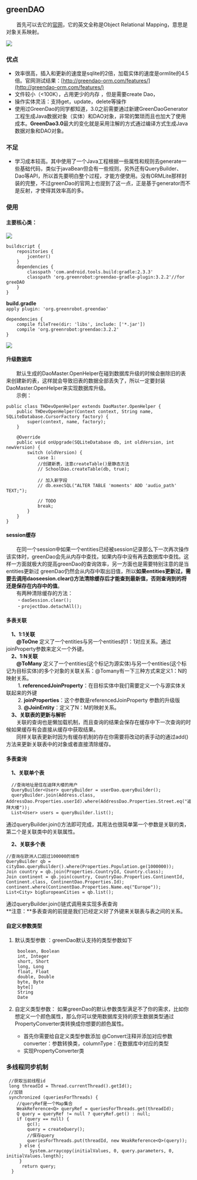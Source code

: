## greenDAO 
&emsp;&emsp;首先可以去它的[官网](http://greenrobot.org/greendao/)，它的英文全称是Object Relational Mapping，意思是对象关系映射。 
 
![](img/greenDAO-orm.png)

### 优点
- 效率很高，插入和更新的速度是sqlite的2倍，加载实体的速度是ormlite的4.5倍。官网测试结果：[http://greendao-orm.com/features/](http://greendao-orm.com/features/)
- 文件较小（<100K），占用更少的内存 ，但是需要create Dao，
- 操作实体灵活：支持get，update，delete等操作
- 使用过GreenDao的同学都知道，3.0之前需要通过新建GreenDaoGenerator工程生成Java数据对象（实体）和DAO对象，非常的繁琐而且也加大了使用成本。**GreenDao3.0**最大的变化就是采用注解的方式通过编译方式生成Java数据对象和DAO对象。

### 不足
- 学习成本较高。其中使用了一个Java工程根据一些属性和规则去generate一些基础代码，类似于javaBean但会有一些规则，另外还有QueryBuilder、Dao等API，所以首先要明白整个过程，才能方便使用。没有ORMLite那样封装的完整，不过greenDao的官网上也提到了这一点，正是基于generator而不是反射，才使得其效率高的多。 
 
### 使用

#### 主要核心类：  

![](img/img1.png)

    buildscript {
		repositories {
        	jcenter()
    	}
    	dependencies {
        	classpath 'com.android.tools.build:gradle:2.3.3'
        	classpath 'org.greenrobot:greendao-gradle-plugin:3.2.2'//for greeDAO
    	}
	}

**build.gradle**  
`apply plugin: 'org.greenrobot.greendao'`  

	dependencies {
    	compile fileTree(dir: 'libs', include: ['*.jar'])
    	compile 'org.greenrobot:greendao:3.2.2'
	}

![](img/img2.png)  

#### 升级数据库  
&emsp;&emsp;默认生成的DaoMaster.OpenHelper在碰到数据库升级的时候会删除旧的表来创建新的表，这样就会导致旧表的数据全部丢失了，所以一定要封装DaoMaster.OpenHelper来实现数据库升级。  
&emsp;&emsp;示例：  
  
	public class THDevOpenHelper extends DaoMaster.OpenHelper {
    	public THDevOpenHelper(Context context, String name, SQLiteDatabase.CursorFactory factory) {
        	super(context, name, factory);
    	}

    	@Override
    	public void onUpgrade(SQLiteDatabase db, int oldVersion, int newVersion) {
        	switch (oldVersion) {
            	case 1:
                //创建新表，注意createTable()是静态方法
                // SchoolDao.createTable(db, true);     

                // 加入新字段
                // db.execSQL("ALTER TABLE 'moments' ADD 'audio_path' TEXT;");  

                // TODO
                break;
        	}
    	}
	}


#### session缓存
&emsp;&emsp;在同一个session中如果一个entities已经被session记录那么下一次再次操作该实体时，greenDao会先从内存中查找，如果内存中没有再去数据库中查找。这样一方面就极大的提高greenDao的查询效率，另一方面也是需要特别注意的是当entities更新过 greenDao仍然会从内存中取出旧值，所以**如果entities更新过，需要去调用daoseesion.clear()方法清除缓存后才能查到最新值，否则查询到的将还是保存在内存中的值**。  
&emsp;&emsp;有两种清除缓存的方法：  
&emsp;&emsp; - `daoSession.clear();`  
&emsp;&emsp; - `projectDao.detachAll();`  

#### 多表关联
&emsp;**1、1:1关联**   
&emsp;&emsp;**@ToOne** 定义了一个entities与另一个entities的1：1对应关系。通过joinProperty参数来定义一个外键。  
&emsp;**2、1:N关联**   
&emsp;&emsp;**@ToMany** 定义了一个entities(这个标记为源实体)与另一个entities(这个标记为目标实体)的多个对象的关联关系：@Tomany有一下三种方式来定义1：N的映射关系。  
&emsp;&emsp; 1. **referencedJoinProperty**：在目标实体中我们需要定义一个与源实体关联起来的外键  
&emsp;&emsp; 2. **joinProperties**：这个参数是referencedJoinProperty 参数的升级版  
&emsp;&emsp; 3. **@JoinEntity**：定义了N：M的映射关系。  
&emsp;**3、关联表的更新与解析**   
&emsp;&emsp;关联的查询也是懒加载机制，而且查询的结果会保存在缓存中下一次查询的时候如果缓存有会直接从缓存中获取结果。  
&emsp;&emsp;同样关联表更新时因为有缓存机制的存在你需要将改动的表手动的通过add()方法来更新关联表中的对象或者直接清除缓存。  
#### 多表查询
&emsp;**1、关联单个表**  

      //查询地址是住在迪拜大楼的用户  
      QueryBuilder<User> queryBuilder = userDao.queryBuilder();  
      queryBuilder.join(Address.class, AddressDao.Properties.userId).where(AddressDao.Properties.Street.eq("迪拜大楼"));  
      List<User> users = queryBuilder.list();  

通过queryBuilder.join()方法即可完成，其用法也很简单第一个参数是关联的类，第二个是关联类中的关联属性。	  

&emsp;**2、关联多个表**    
 
    //查询在欧洲人口超过100000的城市
    QueryBuilder qb = cityDao.queryBuilder().where(Properties.Population.ge(1000000));
    Join country = qb.join(Properties.CountryId, Country.class);
    Join continent = qb.join(country, CountryDao.Properties.ContinentId,
    Continent.class, ContinentDao.Properties.Id);
    continent.where(ContinentDao.Properties.Name.eq("Europe"));
    List<City> bigEuropeanCities = qb.list();  

通过queryBuilder.join()链式调用来实现多表查询  
**注意：**多表查询的前提是我们已经定义好了外键来关联表与表之间的关系。
#### 自定义参数类型  

1. 默认类型参数 ：greenDao默认支持的类型参数如下  

   	    boolean, Boolean
    	int, Integer
    	short, Short
    	long, Long
    	float, Float
    	double, Double
    	byte, Byte
    	byte[]
    	String
    	Date
 	

2. 自定义类型参数： 如果greenDao的默认参数类型满足不了你的需求，比如你想定义一个颜色属性，那么你可以使用数据库支持的原生数据类型通过PropertyConverter类转换成你想要的颜色属性。   
	- 首先你需要给自定义类型参数添加 @Convert注释并添加对应参数
 	converter：参数转换类，columnType：在数据库中对应的类型
	- 实现PropertyConverter类

### 多线程同步机制  
  
	 //获取当前线程id
     long threadId = Thread.currentThread().getId();
     //加锁
     synchronized (queriesForThreads) {
        //queryRef是一个Map集合
        WeakReference<Q> queryRef = queriesForThreads.get(threadId);
        Q query = queryRef != null ? queryRef.get() : null;
        if (query == null) {
            gc();
            query = createQuery();
            //保存query
            queriesForThreads.put(threadId, new WeakReference<Q>(query));
         } else {
             System.arraycopy(initialValues, 0, query.parameters, 0, initialValues.length);
         }
          return query;
      }






